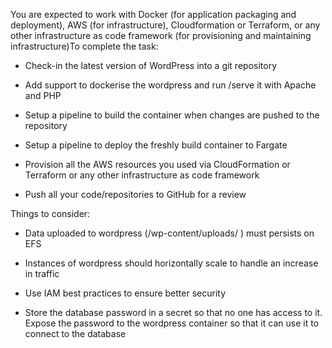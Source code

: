 You are expected to work with Docker (for application packaging and deployment), AWS (for infrastructure), Cloudformation or Terraform, or any other infrastructure as code framework (for provisioning and maintaining infrastructure)To complete the task: 
 - Check-in the latest version of WordPress into a git repository

 - Add support to dockerise the wordpress and run /serve it with Apache and PHP

 - Setup a pipeline to build the container when changes are pushed to the repository

 - Setup a pipeline to deploy the freshly build container to Fargate

 - Provision all the AWS resources you used via CloudFormation or Terraform or any other infrastructure as code framework

 - Push all your code/repositories to GitHub for a review

Things to consider:

 - Data uploaded to wordpress (/wp-content/uploads/ ) must persists on EFS

 - Instances of wordpress should horizontally scale to handle an increase in traffic

 - Use IAM best practices to ensure better security

 - Store the database password in a secret so that no one has access to it. Expose the password to the wordpress container so that it can use it to connect to the database

